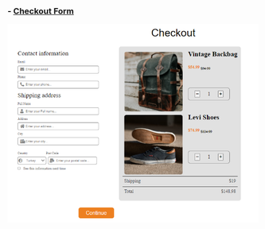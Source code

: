 ### - [Checkout Form](https://yasinyagmur.github.io/Checkout-Form/)
![](./image/checkout%20form.png)